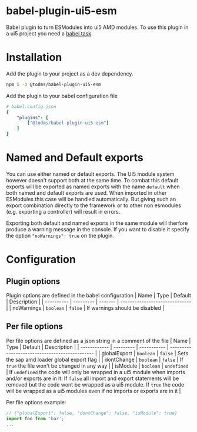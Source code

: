 # babel-plugin-ui5-esm

Babel plugin to turn ESModules into ui5 AMD modules.
To use this plugin in a ui5 project you need a [babel task](https://github.com/todm/ui5-task-babel).

# Installation

Add the plugin to your project as a dev dependency.

```sh
npm i -D @todms/babel-plugin-ui5-esm
```

Add the plugin to your babel configuration file

```yaml
# babel.config.json
{
    "plugins": [
        ["@todms/babel-plugin-ui5-esm"]
    ]
}
```

# Named and Default exports

You can use either named or default exports. The UI5 module system however doesn't support both at the same time. To combat this default exports will be exported as named exports with the name `default` when both named and default exports are used. When imported in other ESModules this case will be handled automatically. But giving such an export combination directly to the framework or to other non esmodules (e.g. exporting a controller) will result in errors.

Exporting both default and named exports in the same module will therfore produce a warning message in the console. If you want to disable it specify the option `"noWarnings": true` on the plugin.

# Configuration

## Plugin options
Plugin options are defined in the babel configuration
| Name       | Type      | Default | Description                    |
| ---------- | --------- | ------- | ------------------------------ |
| noWarnings | `boolean` | `false` | If warnings should be disabled |

## Per file options
Per file options are defined as a json string in a comment of the file
| Name         | Type      | Default     | Description                                    |
| ------------ | --------- | ----------- | ---------------------------------------------- |
| globalExport | `boolean` | `false`     | Sets the sap amd loader global export flag     |
| dontChange   | `boolean` | `false`     | If `true` the file won't be changed in any way |
| isModule     | `boolean` | `undefined` | If `undefined` the code will only be wrapped in a ui5 module when imports and/or exports are in it. If `false` all import and export statements will be removed but the code wont be wrapped as a ui5 module. If `true` the code will be wrapped as a ui5 modules even if no imports or exports are in it |

Per file options example:
```js
// {"globalExport": false, "dontChange": false, "isModule": true}
import foo from 'bar';
...
```